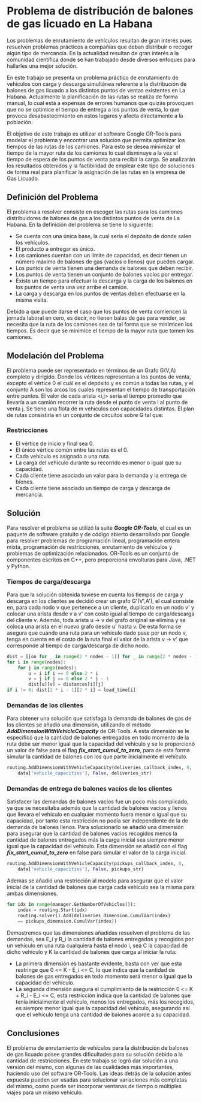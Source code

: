 # Problema de distribución de balones de gas licuado en La Habana
Los problemas de enrutamiento de vehículos resultan de gran interés pues resuelven problemas prácticos a compañías que deban distribuir o recoger algún tipo de mercancía. En la actualidad resultan de gran interés a la comunidad científica donde se han trabajado desde diversos enfoques para hallarles una mejor solución.

En este trabajo se presenta un problema práctico de enrutamiento de vehículos con carga y descarga simultánea referente a la distribución de balones de gas licuado a los distintos puntos de ventas existentes en La Habana. Actualmente la planificación de las rutas se realiza de forma manual, lo cual está a expensas de errores humanos que quizás provoquen que no se optimice el tiempo de entrega a los puntos de venta, lo que provoca desabastecimiento en estos lugares y afecta directamente a la población.

El objetivo de este trabajo es utilizar el software Google OR-Tools para modelar el problema y encontrar una solución que permita optimizar los tiempos de las rutas de los camiones. Para esto se desea minimizar el tiempo de la mayor ruta de los camiones lo cual disminuye a la vez el tiempo de espera de los puntos de venta para recibir la carga. Se analizarán los resultados obtenidos y la factibilidad de emplear este tipo de soluciones de forma real para planificar la asignación de las rutas en la empresa de Gas Licuado.  


## Definición del Problema

El problema a resolver consiste en escoger las rutas para los camiones distribuidores de balones de gas a los distintos puntos de venta de La Habana. En la definición del problema se tiene lo siguiente: 

- Se cuenta con una única base, la cual sería el depósito de donde salen los vehículos.
- El producto a entregar es único.
- Los camiones cuentan con un límite de capacidad, es decir tienen un número máximo de balones de gas (vacíos o llenos) que pueden cargar.
- Los puntos de venta tienen una demanda de balones que deben recibir.
- Los puntos de venta tienen un conjunto de balones vacíos por entregar.
- Existe un tiempo para efectuar la descarga y la carga de los balones en los puntos de venta una vez arribe el camión.
- La carga y descarga en los puntos de ventas deben efectuarse en la misma visita.

Debido a que puede darse el caso que los puntos de venta comiencen la jornada laboral en cero, es decir, no tienen balas de gas para vender, se necesita que la ruta de los camiones sea de tal forma que se minimicen los tiempos. Es decir que se minimice el tiempo de la mayor ruta que tomen los camiones. 

## Modelación del Problema

El problema puede ser representado en términos de un Grafo G(V,A) completo y dirigido. Donde los vértices representan a los puntos de venta, excepto el vértice 0 el cuál es el depósito y es común a todas las rutas, y el conjunto A son los arcos los cuales representan el tiempo de transportación entre puntos. El valor de cada arista <i,j> sería el tiempo promedio que llevaría a un camión recorrer la ruta desde el punto de venta i al punto de venta j. Se tiene una flota de m vehículos con capacidades distintas. El plan de rutas consistiría en un conjunto de circuitos sobre G tal que:

### Restricciones

- El vértice de inicio y final sea 0.
- El único vértice común entre las rutas es el 0.
- Cada vehículo es asignado a una ruta.
- La carga del vehículo durante su recorrido es menor o igual que su capacidad.
- Cada cliente tiene asociado un valor para la demanda y la entrega de bienes.
- Cada cliente tiene asociado un tiempo de carga y descarga de mercancía.


## Solución

Para resolver el problema se utilizó la suite ***Google OR-Tools***, el cual es un paquete de software gratuito y de código abierto desarrollado por Google para resolver problemas de programación lineal, programación entera mixta, programación de restricciones, enrutamiento de vehículos y problemas de optimización relacionados. OR-Tools es un conjunto de componentes escritos en C++, pero proporciona envolturas para Java, .NET y Python. 

### Tiempos de carga/descarga

Para que la solución obtenida tuviese en cuenta los tiempos de carga y descarga en los clientes se decidió crear un grafo G'(V',A'), el cual consiste en, para cada nodo v que pertenece a un cliente, duplicarlo en un nodo v' y colocar una arista desde v a v' con costo igual al tiempo de carga/descarga del cliente v. Además, toda arista u -> v del grafo original se elimina y se coloca una arista en el nuevo grafo desde u' hasta v. De esta forma se asegura que cuando una ruta para un vehículo dado pase por un nodo v, tenga en cuenta en el costo de la ruta final el valor de la arista v -> v' que corresponde al tiempo de carga/descarga de dicho nodo.
```python
dist = [[oo for _ in range(2 * nodes - 1)] for _ in range(2 * nodes - 1)]
for i in range(nodes):
    for j in range(nodes):
        u = i if i == 0 else 2 * i
        v = j if j == 0 else 2 * j - 1
        dist[u][v] = distances[i][j]
if i != 0: dist[2 * i - 1][2 * i] = load_time[i]
```

### Demandas de los clientes

Para obtener una solución que satisfaga la demanda de balones de gas de los clientes se añadió una dimensión, utilizando el método ***AddDimensionWithVehicleCapacity*** de OR-Tools. A esta dimensión se le especificó que la cantidad de balones entregados en todo momento de la ruta debe ser menor igual que la capacidad del vehículo y se le proporcionó un valor de false para el flag ***fix\_start\_cumul\_to\_zero***, para de esta forma simular la cantidad de balones con los que parte inicialmente el vehículo.
```python
routing.AddDimensionWithVehicleCapacity(deliveries_callback_index, 0, 
	data['vehicle_capacities'], False, deliveries_str)
```

### Demandas de entrega de balones vacíos de los clientes

Satisfacer las demandas de balones vacíos fue un poco más complicado, ya que se necesitaba además que la cantidad de balones vacíos y llenos que llevara el vehículo en cualquier momento fuera menor o igual que su capacidad, por tanto esta restricción no podía ser independiente de la de demanda de balones llenos. Para solucionarlo se añadió una dimensión para asegurar que la cantidad de balones vacíos recogidos menos la cantidad de balones entregados más la carga inicial sea siempre menor igual que la capacidad del vehículo. Esta dimensión se añadió con el flag ***fix\_start\_cumul\_to\_zero*** en false para simular el valor de la carga inicial.
```python
routing.AddDimensionWithVehicleCapacity(pickups_callback_index, 0, 
	data['vehicle_capacities'], False, pickups_str)
```

Además se añadió una restricción al modelo para asegurar que el valor inicial de la cantidad de balones que carga cada vehículo sea la misma para ambas dimensiones.
```python
for idx in range(manager.GetNumberOfVehicles()):
    index = routing.Start(idx)
    routing.solver().Add(deliveries_dimension.CumulVar(index) 
	== pickups_dimension.CumulVar(index))
```


Demostremos que las dimensiones añadidas resuelven el problema de las demandas, sea E_i y R_i la cantidad de balones entregados y recogidos por un vehículo en una ruta cualquiera hasta el nodo i, sea C la capacidad de dicho vehículo y K la cantidad de balones que carga al iniciar la ruta:

- La primera dimensión es bastante evidente, basta con ver que esta restringe que 0 <= K - E_i <= C, lo que indica que la cantidad de balones de gas entregados en todo momento será menor o igual que la capacidad del vehículo.
- La segunda dimensión asegura el cumplimiento de la restricción 0 <= K + R_i - E_i <= C, esta restricción indica que la cantidad de balones que tenía inicialmente el vehículo, menos los entregados, más los recogidos, es siempre menor igual que la capacidad del vehículo, asegurando así que el vehículo tenga una cantidad de balones acorde a su capacidad.


## Conclusiones

El problema de enrutamiento de vehículos para la distribución de balones de gas licuado posee grandes dificultades para su solución debido a la cantidad de restricciones. En este trabajo se logró dar solución a una versión del mismo, con algunas de las  cualidades más importantes, haciendo uso del software OR-Tools. Las ideas detrás de la solución antes expuesta pueden ser usadas para solucionar variaciones más completas del mismo, como puede ser incorporar ventanas de tiempo o múltiples viajes para un mismo vehículo.
